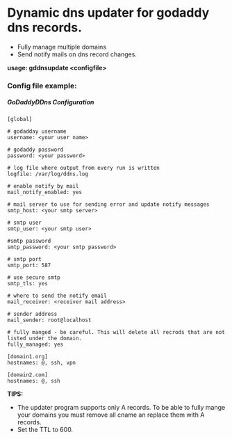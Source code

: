 # Dynamic dns updater for godaddy dns records.

 - Fully manage multiple domains
 - Send notify mails on dns record changes.

**usage: gddnsupdate \<configfile\>**


### Config file example:

##### GoDaddyDDns Configuration

    [global]

    # godadday username
    username: <your user name>

    # godaddy password
    password: <your password>

    # log file where output from every run is written
    logfile: /var/log/ddns.log

    # enable notify by mail
    mail_notify_enabled: yes

    # mail server to use for sending error and update notify messages
    smtp_host: <your smtp server>

    # smtp user
    smtp_user: <your smtp user>

    #smtp password
    smtp_password: <your smtp password>

    # smtp port
    smtp_port: 587

    # use secure smtp
    smtp_tls: yes

    # where to send the notify email
    mail_receiver: <receiver mail address>

    # sender address
    mail_sender: root@localhost

    # fully manged - be careful. This will delete all recrods that are not listed under the domain.
    fully_managed: yes

    [domain1.org]
    hostnames: @, ssh, vpn

    [domain2.com]
    hostnames: @, ssh



**TIPS:**

- The updater program supports only A records. To be able to fully mange your domains you must remove all cname an replace them with A records.
- Set the TTL to 600.






